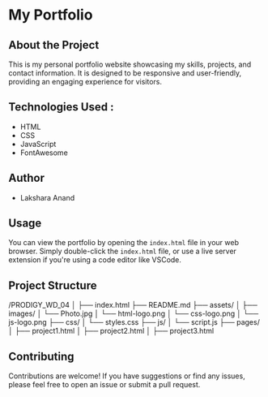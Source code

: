 # My Portfolio 

## About the Project 
This is my personal portfolio website showcasing my skills, projects, and contact information. It is designed to be responsive and user-friendly, providing an engaging experience for visitors.

## Technologies Used : 
- HTML
- CSS
- JavaScript
- FontAwesome

## Author
- Lakshara Anand

## Usage 
You can view the portfolio by opening the `index.html` file in your web browser. Simply double-click the `index.html` file, or use a live server extension if you're using a code editor like VSCode.

## Project Structure
/PRODIGY_WD_04
│
├── index.html
├── README.md
├── assets/
│   ├── images/
│   └── Photo.jpg
│   └── html-logo.png
│   └── css-logo.png
│   └── js-logo.png
├── css/
│   └── styles.css
├── js/
│   └── script.js
├── pages/
│   ├── project1.html
│   ├── project2.html
│   ├── project3.html


## Contributing
Contributions are welcome! If you have suggestions or find any issues, please feel free to open an issue or submit a pull request. 
